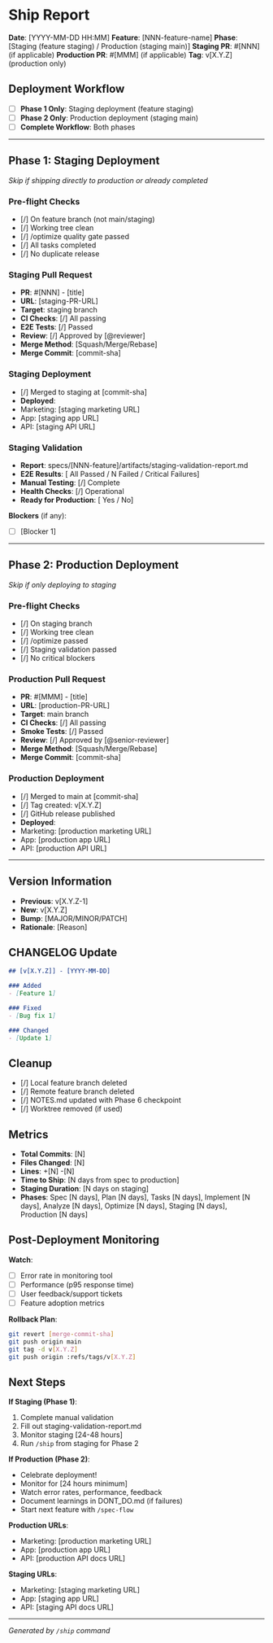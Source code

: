 ﻿# Ship Report

**Date**: [YYYY-MM-DD HH:MM]
**Feature**: [NNN-feature-name]
**Phase**: [Staging (feature  staging) / Production (staging  main)]
**Staging PR**: #[NNN] (if applicable)
**Production PR**: #[MMM] (if applicable)
**Tag**: v[X.Y.Z] (production only)

## Deployment Workflow

- [ ] **Phase 1 Only**: Staging deployment (feature  staging)
- [ ] **Phase 2 Only**: Production deployment (staging  main)
- [ ] **Complete Workflow**: Both phases

---

## Phase 1: Staging Deployment

*Skip if shipping directly to production or already completed*

### Pre-flight Checks

- [/] On feature branch (not main/staging)
- [/] Working tree clean
- [/] /optimize quality gate passed
- [/] All tasks completed
- [/] No duplicate release

### Staging Pull Request

- **PR**: #[NNN] - [title]
- **URL**: [staging-PR-URL]
- **Target**: staging branch
- **CI Checks**: [/] All passing
- **E2E Tests**: [/] Passed
- **Review**: [/] Approved by [@reviewer]
- **Merge Method**: [Squash/Merge/Rebase]
- **Merge Commit**: [commit-sha]

### Staging Deployment

- [/] Merged to staging at [commit-sha]
-  **Deployed**:
  - Marketing: [staging marketing URL]
  - App: [staging app URL]
  - API: [staging API URL]

### Staging Validation

- **Report**: specs/[NNN-feature]/artifacts/staging-validation-report.md
- **E2E Results**: [ All Passed /  N Failed /  Critical Failures]
- **Manual Testing**: [/] Complete
- **Health Checks**: [/] Operational
- **Ready for Production**: [ Yes /  No]

**Blockers** (if any):
- [ ] [Blocker 1]

---

## Phase 2: Production Deployment

*Skip if only deploying to staging*

### Pre-flight Checks

- [/] On staging branch
- [/] Working tree clean
- [/] /optimize passed
- [/] Staging validation passed
- [/] No critical blockers

### Production Pull Request

- **PR**: #[MMM] - [title]
- **URL**: [production-PR-URL]
- **Target**: main branch
- **CI Checks**: [/] All passing
- **Smoke Tests**: [/] Passed
- **Review**: [/] Approved by [@senior-reviewer]
- **Merge Method**: [Squash/Merge/Rebase]
- **Merge Commit**: [commit-sha]

### Production Deployment

- [/] Merged to main at [commit-sha]
- [/] Tag created: v[X.Y.Z]
- [/] GitHub release published
-  **Deployed**:
  - Marketing: [production marketing URL]
  - App: [production app URL]
  - API: [production API URL]

---

## Version Information

- **Previous**: v[X.Y.Z-1]
- **New**: v[X.Y.Z]
- **Bump**: [MAJOR/MINOR/PATCH]
- **Rationale**: [Reason]

## CHANGELOG Update

```markdown
## [v[X.Y.Z]] - [YYYY-MM-DD]

### Added
- [Feature 1]

### Fixed
- [Bug fix 1]

### Changed
- [Update 1]
```

## Cleanup

- [/] Local feature branch deleted
- [/] Remote feature branch deleted
- [/] NOTES.md updated with Phase 6 checkpoint
- [/] Worktree removed (if used)

## Metrics

- **Total Commits**: [N]
- **Files Changed**: [N]
- **Lines**: +[N] -[N]
- **Time to Ship**: [N days from spec to production]
- **Staging Duration**: [N days on staging]
- **Phases**: Spec [N days], Plan [N days], Tasks [N days], Implement [N days], Analyze [N days], Optimize [N days], Staging [N days], Production [N days]

## Post-Deployment Monitoring

**Watch**:
- [ ] Error rate in monitoring tool
- [ ] Performance (p95 response time)
- [ ] User feedback/support tickets
- [ ] Feature adoption metrics

**Rollback Plan**:
```bash
git revert [merge-commit-sha]
git push origin main
git tag -d v[X.Y.Z]
git push origin :refs/tags/v[X.Y.Z]
```

## Next Steps

**If Staging (Phase 1)**:
1.  Complete manual validation
2.  Fill out staging-validation-report.md
3.  Monitor staging [24-48 hours]
4.  Run `/ship` from staging for Phase 2

**If Production (Phase 2)**:
-  Celebrate deployment!
-  Monitor for [24 hours minimum]
-  Watch error rates, performance, feedback
-  Document learnings in DONT_DO.md (if failures)
-  Start next feature with `/spec-flow`

**Production URLs**:
- Marketing: [production marketing URL]
- App: [production app URL]
- API: [production API docs URL]

**Staging URLs**:
- Marketing: [staging marketing URL]
- App: [staging app URL]
- API: [staging API docs URL]

---
*Generated by `/ship` command*


